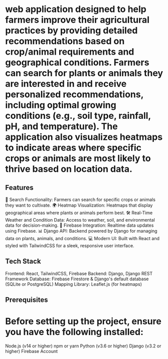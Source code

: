 # web application designed to help farmers improve their agricultural practices by providing detailed recommendations based on crop/animal requirements and geographical conditions. Farmers can search for plants or animals they are interested in and receive personalized recommendations, including optimal growing conditions (e.g., soil type, rainfall, pH, and temperature). The application also visualizes heatmaps to indicate areas where specific crops or animals are most likely to thrive based on location data.

## Features
🌱 Search Functionality: Farmers can search for specific crops or animals they want to cultivate.
🌍 Heatmap Visualization: Heatmaps that display geographical areas where plants or animals perform best.
🛠 Real-Time Weather and Condition Data: Access to weather, soil, and environmental data for decision-making.
🔄 Firebase Integration: Realtime data updates using Firebase.
📊 Django API: Backend powered by Django for managing data on plants, animals, and conditions.
💻 Modern UI: Built with React and styled with TailwindCSS for a sleek, responsive user interface.
## Tech Stack
Frontend: React, TailwindCSS, Firebase
Backend: Django, Django REST Framework
Database: Firebase Firestore & Django's default database (SQLite or PostgreSQL)
Mapping Library: Leaflet.js (for heatmaps)
## Prerequisites
# Before setting up the project, ensure you have the following installed:

Node.js (v14 or higher)
npm or yarn
Python (v3.6 or higher)
Django (v3.2 or higher)
Firebase Account

